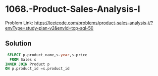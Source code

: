 # 1068.-Product-Sales-Analysis-I
Problem Link: https://leetcode.com/problems/product-sales-analysis-i/?envType=study-plan-v2&envId=top-sql-50

## Solution

```sql
 SELECT p.product_name,s.year,s.price
  FROM Sales s
INNER JOIN Product p
ON p.product_id =s.product_id


